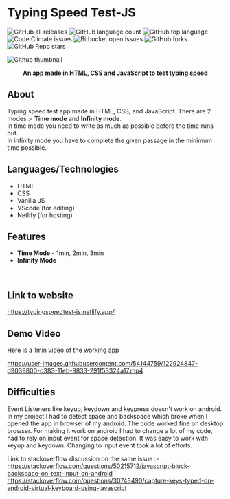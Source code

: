 # Typing Speed Test-JS
![GitHub all releases](https://img.shields.io/github/downloads/GaganpreetKaurKalsi/TypingSpeedTest-JS/total)
![GitHub language count](https://img.shields.io/github/languages/count/GaganpreetKaurKalsi/TypingSpeedTest-JS) 
![GitHub top language](https://img.shields.io/github/languages/top/GaganpreetKaurKalsi/TypingSpeedTest-JS?color=yellow) 
![Code Climate issues](https://img.shields.io/codeclimate/issues/GaganpreetKaurKalsi/TypingSpeedTest-JS)
![Bitbucket open issues](https://img.shields.io/bitbucket/issues/GaganpreetKaurKalsi/TypingSpeedTest-JS)
![GitHub forks](https://img.shields.io/github/forks/GaganpreetKaurKalsi/TypingSpeedTest-JS?style=social)
![GitHub Repo stars](https://img.shields.io/github/stars/GaganpreetKaurKalsi/TypingSpeedTest-JS?style=social)

![Github thumbnail](https://user-images.githubusercontent.com/54144759/122932054-0a339680-d38b-11eb-8123-dc8703770109.JPG)

<p align = "center"><b>An app made in HTML, CSS and JavaScript to test typing speed</b></p>


## About
Typing speed test app made in HTML, CSS, and JavaScript. There are 2 modes :- **Time mode** and **Infinity mode**. <br>In time mode you need to write as much as possible before the time runs out. <br>In infinity mode you have to complete the given passage in the minimum time possible.

## Languages/Technologies
- HTML
- CSS 
- Vanilla JS
- VScode (for editing)
- Netlify (for hosting)

## Features
- **Time Mode** - 1min, 2min, 3min
- **Infinity Mode**
<br>

## Link to website
https://typingspeedtest-js.netlify.app/


## Demo Video
Here is a 1min video of the working app

https://user-images.githubusercontent.com/54144759/122924847-d9039800-d383-11eb-9833-291f53324a17.mp4

## Difficulties
Event Listeners like keyup, keydown and keypress doesn't work on android. In my project I had to detect space and backspace which broke when I opened the app in browser of my android. The code worked fine on desktop browser. For making it work on android I had to change a lot of my code, had to rely on input event for space detection. It was easy to work with keyup and keydown. Changing to input event took a lot of efforts.

Link to stackoverflow discussion on the same issue :-  <br>
https://stackoverflow.com/questions/50215712/javascript-block-backspace-on-text-input-on-android <br>
https://stackoverflow.com/questions/30743490/capture-keys-typed-on-android-virtual-keyboard-using-javascript
